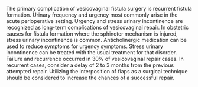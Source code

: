 The primary complication of vesicovaginal fistula surgery is recurrent fistula formation. Urinary frequency and urgency most commonly arise in the acute perioperative setting. Urgency and stress urinary incontinence are recognized as long-term complications of vesicovaginal repair. In obstetric causes for fistula formation where the sphincter mechanism is injured, stress urinary incontinence is common. Anticholinergic medication can be used to reduce symptoms for urgency symptoms. Stress urinary incontinence can be treated with the usual treatment for that disorder. Failure and recurrence occurred in 30% of vesicovaginal repair cases. In recurrent cases, consider a delay of 2 to 3 months from the previous attempted repair. Utilizing the interposition of flaps as a surgical technique should be considered to increase the chances of a successful repair.